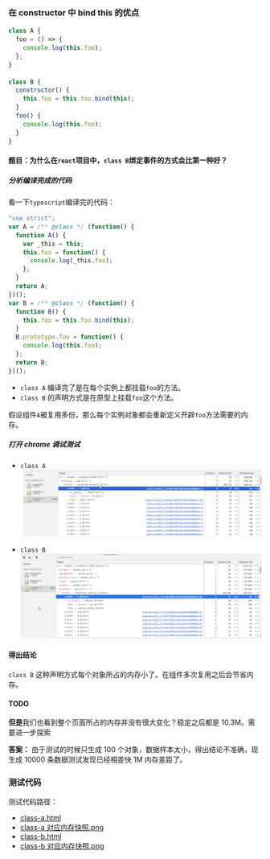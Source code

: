 ### 在 constructor 中 bind this 的优点

```javascript
class A {
  foo = () => {
    console.log(this.foo);
  };
}

class B {
  constructor() {
    this.foo = this.foo.bind(this);
  }
  foo() {
    console.log(this.foo);
  }
}
```

#### 题目：为什么在`react`项目中，`class B`绑定事件的方式会比第一种好？

##### 分析编译完成的代码

看一下`typescript`编译完的代码：

```javascript
"use strict";
var A = /** @class */ (function() {
  function A() {
    var _this = this;
    this.foo = function() {
      console.log(_this.foo);
    };
  }
  return A;
})();
var B = /** @class */ (function() {
  function B() {
    this.foo = this.foo.bind(this);
  }
  B.prototype.foo = function() {
    console.log(this.foo);
  };
  return B;
})();
```

- `class A` 编译完了是在每个实例上都挂载`foo`的方法。
- `class B` 的声明方式是在原型上挂载`foo`这个方法。

假设组件`A`被复用多份，那么每个实例对象都会重新定义开辟`foo`方法需要的内存。

##### 打开 chrome 调试测试

- `class A` ![class-a对应内存快照](./class-a对应内存快照.png)

- `class B` ![class-b对应内存快照](./class-b对应内存快照.png)

#### 得出结论

`class B` 这种声明方式每个对象所占的内存小了。在组件多次复用之后会节省内存。

#### TODO

**但是**我们也看到整个页面所占的内存并没有很大变化？稳定之后都是 10.3M。需要进一步探索

**答案：** 由于测试的时候只生成 100 个对象，数据样本太小，得出结论不准确，现生成 10000 条数据测试发现已经相差快 1M 内存差距了。

### 测试代码

测试代码路径：

- [class-a.html](./class-a.html)
- [class-a 对应内存快照.png](./class-a对应内存快照.png)
- [class-b.html](./class-b.html)
- [class-b 对应内存快照.png](./class-b对应内存快照.png)

